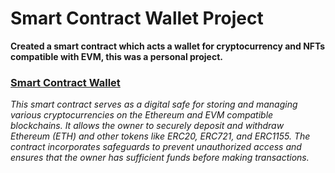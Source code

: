 # Smart Contract Wallet Project
**Created a smart contract which acts a wallet for cryptocurrency and NFTs compatible with EVM, this was a personal project.**
### [Smart Contract Wallet](https://github.com/CrazzyPhoton/CrazzyPhoton/blob/main/Smart%20Contract%20Wallet%20Project/Smart%20Contract%20Wallet.sol)
*This smart contract serves as a digital safe for storing and managing various cryptocurrencies on the Ethereum and EVM compatible blockchains. It allows the owner to securely deposit and withdraw Ethereum (ETH) and other tokens like ERC20, ERC721, and ERC1155. The contract incorporates safeguards to prevent unauthorized access and ensures that the owner has sufficient funds before making transactions.*
